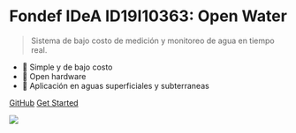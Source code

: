 <!-- _coverpage.md -->

# Fondef IDeA ID19I10363: Open Water

> Sistema de bajo costo de medición y monitoreo de agua en tiempo real.

- 🌱 Simple y de bajo costo
- 🔧 Open hardware
- 🌊 Aplicación en aguas superficiales y subterraneas

[GitHub](https://github.com/docsifyjs/docsify/)
[Get Started](#docsify)

<!-- background image -->

![](images/cover_background_2.jpg)

